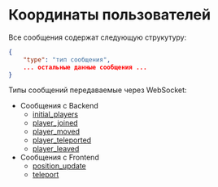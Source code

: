 # Координаты пользователей


Все сообщения содержат следующую струкутуру:

```json
{
    "type": "тип сообщения",
    ... остальные данные сообщения ...
}

```

Типы сообщений передаваемые через WebSocket:

-   Сообщения с Backend
    -   [initial_players](users/coordinates/intial_players.md)
    -   [player_joined](users/coordinates/player_joined.md)
    -   [player_moved](users/coordinates/player_moved.md)
    -   [player_teleported](users/coordinates/player_teleported.md)
    -   [player_leaved](users/coordinates/player_leaved.md)
-   Сообщения с Frontend
    -   [position_update](users/coordinates/position_update.md)
    -   [teleport](users/coordinates/teleport.md)
